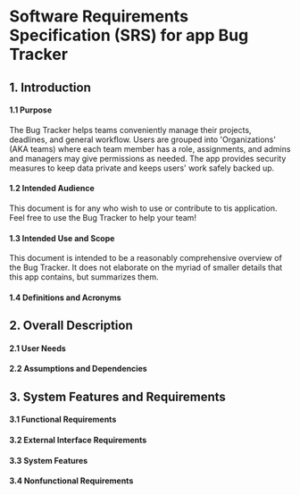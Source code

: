 # Software Requirements Specification (SRS) for app **Bug Tracker**

## 1. Introduction

#### 1.1 Purpose
The Bug Tracker helps teams conveniently manage their projects, deadlines, and general workflow. Users are grouped into 'Organizations' (AKA teams) where each team member has a role, assignments, and admins and managers may give permissions as needed. The app provides security measures to keep data private and keeps users' work safely backed up.

#### 1.2 Intended Audience
This document is for any who wish to use or contribute to tis application. Feel free to use the Bug Tracker to help your team!

#### 1.3 Intended Use and Scope
This document is intended to be a reasonably comprehensive overview of the Bug Tracker. It does not elaborate on the myriad of smaller details that this app contains, but summarizes them.

#### 1.4 Definitions and Acronyms

## 2. Overall Description

#### 2.1 User Needs

#### 2.2 Assumptions and Dependencies

## 3. System Features and Requirements

#### 3.1 Functional Requirements

#### 3.2 External Interface Requirements

#### 3.3 System Features

#### 3.4 Nonfunctional Requirements